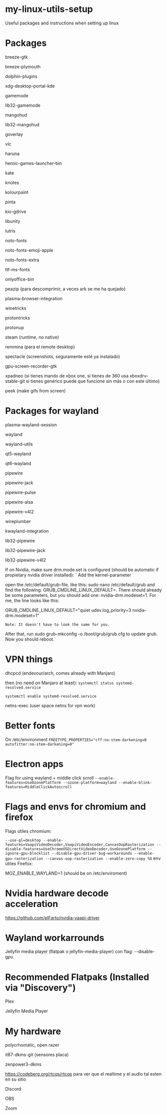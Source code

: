 # my-linux-utils-setup
Useful packages and instructions when setting up linux

# Packages
breeze-gtk

breeze-plymouth

dolphin-plugins

xdg-desktop-portal-kde

gamemode

lib32-gamemode

mangohud

lib32-mangohud

goverlay

vlc

haruna

heroic-games-launcher-bin

kate

knotes

kolourpaint

pinta

kio-gdrive

libunity

lutris

noto-fonts

noto-fonts-emoji-apple

noto-fonts-extra

ttf-ms-fonts

onlyoffice-bin

peazip (para descomprimir, a veces ark se me ha quejado)

plasma-browser-integration

winetricks

protontricks

protonup

steam (runtime, no native)

remmina (para el remote desktop)

spectacle (screenshots, seguramente esté ya instalado)

gpu-screen-recorder-gtk

xpadneo (si tienes mando de xbox one, si tienes de 360 usa xboxdrv-stable-git si tienes genérico puede que funcione sin más o con este último)

peek (make gifs from screen)

# Packages for wayland
plasma-wayland-session

wayland

wayland-utils

qt5-wayland

qt6-wayland

pipewire

pipewire-jack

pipewire-pulse

pipewire-alsa

pipewire-v4l2

wireplumber

kwayland-integration

lib32-pipewire

lib32-pipewire-jack

lib32-pipewire-v4l2

If on Nvidia, make sure drm.mode.set is configured (should be automatic if propietary nvidia driver installed):
`
Add the kernel-parameter

open the /etc/default/grub-file, like this: sudo nano /etc/default/grub and find the following: GRUB_CMDLINE_LINUX_DEFAULT=. There should already be some parameters, but you should add one: nvidia-drm.modeset=1. For me, the line looks like this:

GRUB_CMDLINE_LINUX_DEFAULT="quiet udev.log_priority=3 nvidia-drm.modeset=1"

    Note: It doesn't have to look the same for you.

After that, run sudo grub-mkconfig -o /boot/grub/grub.cfg to update grub. Now you should reboot.`

# VPN things
dhcpcd (endevour/arch, comes already with Manjaro)

then (no need on Manjaro at least):
`systemctl status systemd-resolved.service`

`systemctl enable systemd-resolved.service`

netns-exec (user space netns for vpn work)

# Better fonts
On /etc/environment
`FREETYPE_PROPERTIES="cff:no-stem-darkening=0 autofitter:no-stem-darkening=0"`

# Electron apps
Flag for using wayland + middle click scroll
`--enable-features=UseOzonePlatform --ozone-platform=wayland --enable-blink-features=MiddleClickAutoscroll`

# Flags and envs for chromium and firefox
Flags útiles chromium:

`--use-gl=desktop --enable-features=VaapiVideoDecoder,VaapiVideoEncoder,CanvasOopRasterization --disable-features=UseChromeOSDirectVideoDecoder,UseOzonePlatform --ignore-gpu-blocklist --disable-gpu-driver-bug-workarounds --enable-gpu-rasterization --canvas-oop-rasterization --enable-zero-copy %U`
env útiles Firefox:

MOZ_ENABLE_WAYLAND=1 (should be on /etc/enviroment)

# Nvidia hardware decode acceleration
https://github.com/elFarto/nvidia-vaapi-driver

# Wayland workarrounds
Jellyfin media player (flatpak o jellyfin-media-player) con flag: --disable-gpu

# Recommended Flatpaks (Installed via "Discovery")
Plex

Jellyfin Media Player

# My hardware
polycrhomatic, open razer

it87-dkms-git (sensores placa)

zenpower3-dkms

https://codeberg.org/rtcqs/rtcqs para ver que el realtime y el audio tal esten en su sitio

Discord

OBS

Zoom
